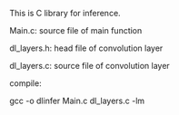 This is C library for inference.

Main.c: source file of main function

dl_layers.h: head file of convolution layer

dl_layers.c: source file of convolution layer

compile:

gcc -o dlinfer Main.c dl_layers.c -lm